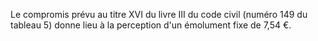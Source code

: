 Le compromis prévu au titre XVI du livre III du code civil (numéro 149 du tableau 5) donne lieu à la perception d'un émolument fixe de 7,54 €.
